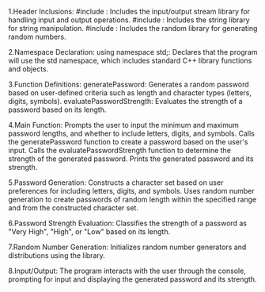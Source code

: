 1.Header Inclusions:
#include <iostream>: Includes the input/output stream library for handling input and output operations.
#include <string>: Includes the string library for string manipulation.
#include <random>: Includes the random library for generating random numbers.

2.Namespace Declaration:
using namespace std;: Declares that the program will use the std namespace, which includes standard C++ library functions and objects.

3.Function Definitions:
generatePassword: Generates a random password based on user-defined criteria such as length and character types (letters, digits, symbols).
evaluatePasswordStrength: Evaluates the strength of a password based on its length.

4.Main Function:
Prompts the user to input the minimum and maximum password lengths, and whether to include letters, digits, and symbols.
Calls the generatePassword function to create a password based on the user's input.
Calls the evaluatePasswordStrength function to determine the strength of the generated password.
Prints the generated password and its strength.

5.Password Generation:
Constructs a character set based on user preferences for including letters, digits, and symbols.
Uses random number generation to create passwords of random length within the specified range and from the constructed character set.

6.Password Strength Evaluation:
Classifies the strength of a password as "Very High", "High", or "Low" based on its length.

7.Random Number Generation:
Initializes random number generators and distributions using the <random> library.

8.Input/Output:
The program interacts with the user through the console, prompting for input and displaying the generated password and its strength.
